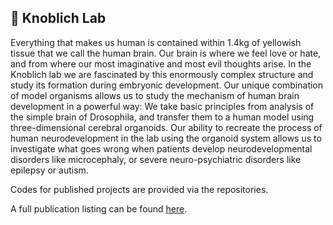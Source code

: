 ## 🧠 Knoblich Lab

Everything that makes us human is contained within 1.4kg of yellowish tissue that we call the human brain. Our brain is where we feel love or hate, and from where our most imaginative and most evil thoughts arise. In the Knoblich lab we are fascinated by this enormously complex structure and study its formation during embryonic development. Our unique combination of model organisms allows us to study the mechanism of human brain development in a powerful way: We take basic principles from analysis of the simple brain of Drosophila, and transfer them to a human model using three-dimensional cerebral organoids. Our ability to recreate the process of human neurodevelopment in the lab using the organoid system allows us to investigate what goes wrong when patients develop neurodevelopmental disorders like microcephaly, or severe neuro-psychiatric disorders like epilepsy or autism.

Codes for published projects are provided via the repositories.

A full publication listing can be found [here](https://www.oeaw.ac.at/imba/research/juergen-knoblich/publications).
